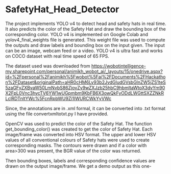 # SafetyHat_Head_Detector
The project implements YOLO v4 to detect head and safety hats in real time. It also predicts the color of the Safety Hat and draw the bounding box of the corresponding color. 
YOLO v4 is implemented on Google Colab and yolov4_final_weights file is generated. This weight file was used to compute the outputs and draw labels and bounding box on the input given. The input can be an image, webcam feed or a video. YOLO v4 is ultra fast and works on COCO dataset with real time speed of 65 FPS.

The dataset used was downloaded from https://wobotintelligence-my.sharepoint.com/personal/animikh_wobot_ai/_layouts/15/onedrive.aspx?id=%2Fpersonal%2Fanimikh%5Fwobot%5Fai%2FDocuments%2FHackathon%2FDataset&originalPath=aHR0cHM6Ly93b2JvdGludGVsbGlnZW5jZS1teS5zaGFyZXBvaW50LmNvbS86ZjovZy9wZXJzb25hbC9hbmltaWtoX3dvYm90X2FpL0Vnc3hvcTV6YW1wUGpmbm9KbFB6X3owQkFyODdLWGttSXZZNkRLclRDTnltYWc%5FcnRpbWU9Zi1IWURCWkYyVWc 

Since, the annotations are in .xml formal, it can be converted into .txt format using the file convertxmltotxt.py I have provided.

OpenCV was used to predict the color of the Safety Hat. 
The function get_bounding_color() was created to get the color of Safety Hat.
Each image/frame was converted into HSV format.
The upper and lower HSV values of all conventional colours of Safety hats were used to create corresponding masks.
The contours were drawn and if a color with area>300 was present, the BGR value of the color was returned.

Then bounding boxes, labels and corresponding confidence values are drawn on the output image/frame.
We get a demo output as this one-
